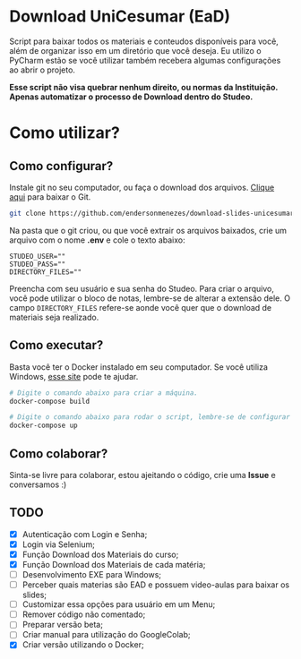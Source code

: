 # Download UniCesumar (EaD)
Script para baixar todos os materiais e conteudos disponíveis para você, além de organizar isso em um diretório que você deseja. Eu utilizo o PyCharm estão se você utilizar também recebera algumas configurações ao abrir o projeto.

**Esse script não visa quebrar nenhum direito, ou normas da Instituição.
Apenas automatizar o processo de Download dentro do Studeo.**

# Como utilizar?

## Como configurar?
Instale git no seu computador, ou faça o download dos arquivos. [Clique aqui](https://git-scm.com/downloads) para baixar o Git.

````bash
git clone https://github.com/endersonmenezes/download-slides-unicesumar.git
````
Na pasta que o git criou, ou que você extrair os arquivos baixados, crie um arquivo com o nome **.env** e cole o texto abaixo:

```.env
STUDEO_USER=""
STUDEO_PASS=""
DIRECTORY_FILES=""
```

Preencha com seu usuário e sua senha do Studeo.
Para criar o arquivo, você pode utilizar o bloco de notas, lembre-se de alterar a extensão dele.
O campo `DIRECTORY_FILES` refere-se aonde você quer que o download de materiais seja realizado.

## Como executar?
Basta você ter o Docker instalado em seu computador. Se você utiliza Windows, [esse site](https://docs.docker.com/docker-for-windows/install/) pode te ajudar.

````bash
# Digite o comando abaixo para criar a máquina.
docker-compose build

# Digite o comando abaixo para rodar o script, lembre-se de configurar o .env
docker-compose up
````

## Como colaborar?

Sinta-se livre para colaborar, estou ajeitando o código, crie uma **Issue** e conversamos :)

## TODO

- [X] Autenticação com Login e Senha;
- [X] Login via Selenium;
- [X] Função Download dos Materiais do curso;
- [X] Função Download dos Materiais de cada matéria;
- [ ] Desenvolvimento EXE para Windows;
- [ ] Perceber quais materias são EAD e possuem video-aulas para baixar os slides;
- [ ] Customizar essa opções para usuário em um Menu;
- [ ] Remover código não comentado;
- [ ] Preparar versão beta;
- [ ] Criar manual para utilização do GoogleColab;
- [X] Criar versão utilizando o Docker;
